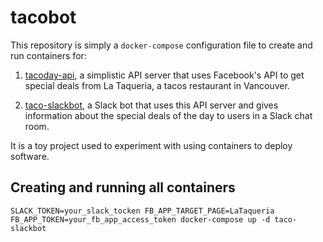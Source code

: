 # tacobot

This repository is simply a `docker-compose` configuration file to create and
run containers for:

1. [tacoday-api](https://github.com/misterdjules/tacoday-api), a simplistic API
server that uses Facebook's API to get special deals from La Taqueria, a tacos
restaurant in Vancouver.

2. [taco-slackbot](https://github.com/misterdjules/taco-slackbot), a Slack bot
that uses this API server and gives information about the special deals of the
day to users in a Slack chat room.

It is a toy project used to experiment with using containers to deploy
software.

## Creating and running all containers

```
SLACK_TOKEN=your_slack_tocken FB_APP_TARGET_PAGE=LaTaqueria FB_APP_TOKEN=your_fb_app_access_token docker-compose up -d taco-slackbot
```
